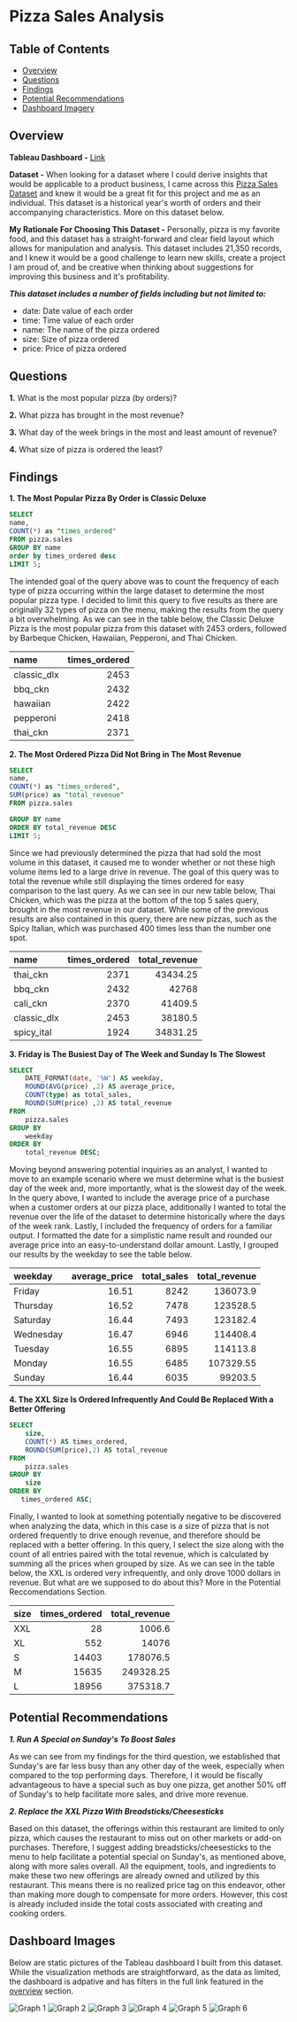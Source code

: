 # Pizza Sales Analysis

## Table of Contents
- [Overview](#overview)
- [Questions](#questions) 
- [Findings](#findings)
- [Potential Recommendations](#potential-recommendations)
- [Dashboard Imagery](#dashboard-images)

## Overview
**Tableau Dashboard -** [Link](https://public.tableau.com/views/PizzaSalesDashboard_17190327361970/PizzaSalesDashboard?:language=en-US&:sid=&:display_count=n&:origin=viz_share_link)

**Dataset -** When looking for a dataset where I could derive insights that would be applicable to a product business, I came across this [Pizza Sales Dataset](https://www.kaggle.com/datasets/mexwell/pizza-sales) and knew it would be a great fit for this project and me as an individual. This dataset is a historical year's worth of orders and their accompanying characteristics. More on this dataset below.

**My Rationale For Choosing This Dataset -** Personally, pizza is my favorite food, and this dataset has a straight-forward and clear field layout which allows for manipulation and analysis. This dataset includes 21,350 records, and I knew it would be a good challenge to learn new skills, create a project I am proud of, and be creative when thinking about suggestions for improving this business and it's profitability.

***This dataset includes a number of fields including but not limited to:***
- date: Date value of each order
- time: Time value of each order
- name: The name of the pizza ordered
- size: Size of pizza ordered
- price: Price of pizza ordered

## Questions
**1.** What is the most popular pizza (by orders)?

**2.** What pizza has brought in the most revenue?

**3.** What day of the week brings in the most and least amount of revenue?

**4.** What size of pizza is ordered the least?

## Findings
**1. The Most Popular Pizza By Order is Classic Deluxe**
``` SQL
SELECT 
name,
COUNT(*) as "times_ordered"
FROM pizza.sales
GROUP BY name
order by times_ordered desc
LIMIT 5;
```
The intended goal of the query above was to count the frequency of each type of pizza occurring within the large dataset to determine the most popular pizza type. I decided to limit this query to five results as there are originally 32 types of pizza on the menu, making the results from the query a bit overwhelming. As we can see in the table below, the Classic Deluxe Pizza is the most popular pizza from this dataset with 2453 orders, followed by Barbeque Chicken, Hawaiian, Pepperoni, and Thai Chicken.

| name         | times_ordered |
|:-------------|--------------:|
| classic_dlx	 | 2453          |
| bbq_ckn	     | 2432          | 
| hawaiian	   | 2422          |
| pepperoni	   | 2418          |
| thai_ckn	   | 2371          |

**2. The Most Ordered Pizza Did Not Bring in The Most Revenue**
``` SQL
SELECT 
name,
COUNT(*) as "times_ordered",
SUM(price) as "total_revenue"
FROM pizza.sales

GROUP BY name
ORDER BY total_revenue DESC
LIMIT 5;
```
Since we had previously determined the pizza that had sold the most volume in this dataset, it caused me to wonder whether or not these high volume items led to a large drive in revenue. The goal of this query was to total the revenue while still displaying the times ordered for easy comparison to the last query. As we can see in our new table below, Thai Chicken, which was the pizza at the bottom of the top 5 sales query, brought in the most revenue in our dataset. While some of the previous results are also contained in this query, there are new pizzas, such as the Spicy Italian, which was purchased 400 times less than the number one spot.

| name         | times_ordered |  total_revenue |     
|:-------------|--------------:|---------------:|
| thai_ckn	   | 2371          | 43434.25       |
| bbq_ckn	     | 2432          | 42768          |
| cali_ckn	   | 2370          | 41409.5        |
| classic_dlx  | 2453          | 38180.5        |
| spicy_ital	 | 1924          | 34831.25       |

**3. Friday is The Busiest Day of The Week and Sunday Is The Slowest**
``` SQL
SELECT 
    DATE_FORMAT(date, '%W') AS weekday,
    ROUND(AVG(price) ,2) AS average_price,
    COUNT(type) as total_sales,
	ROUND(SUM(price) ,2) AS total_revenue
FROM 
    pizza.sales
GROUP BY 
    weekday
ORDER BY 
    total_revenue DESC;
```
Moving beyond answering potential inquiries as an analyst, I wanted to move to an example scenario where we must determine what is the busiest day of the week and, more importantly, what is the slowest day of the week. In the query above, I wanted to include the average price of a purchase when a customer orders at our pizza place, additionally I wanted to total the revenue over the life of the dataset to determine historically where the days of the week rank. Lastly, I included the frequency of orders for a familiar output. I formatted the date for a simplistic name result and rounded our average price into an easy-to-understand dollar amount. Lastly, I grouped our results by the weekday to see the table below.

| weekday         | average_price |  total_sales | total_revenue |   
|:----------------|--------------:|-------------:|--------------:|
| Friday	        | 16.51         | 8242         | 136073.9      |
| Thursday	      | 16.52         | 7478         | 123528.5      |
| Saturday	      | 16.44         | 7493         | 123182.4      |
| Wednesday       | 16.47         | 6946         | 114408.4      |
| Tuesday	        | 16.55         | 6895         | 114113.8      |
| Monday          | 16.55         | 6485         | 107329.55     |
| Sunday	        | 16.44         | 6035         | 99203.5       |

**4. The XXL Size Is Ordered Infrequently And Could Be Replaced With a Better Offering**
``` SQL
SELECT 
    size,
    COUNT(*) AS times_ordered,
    ROUND(SUM(price),2) AS total_revenue
FROM 
    pizza.sales
GROUP BY 
    size
ORDER BY 
   times_ordered ASC;
```
Finally, I wanted to look at something potentially negative to be discovered when analyzing the data, which in this case is a size of pizza that is not ordered frequently to drive enough revenue, and therefore should be replaced with a better offering. In this query, I select the size along with the count of all entries paired with the total revenue, which is calculated by summing all the prices when grouped by size. As we can see in the table below, the XXL is ordered very infrequently, and only drove 1000 dollars in revenue. But what are we supposed to do about this? More in the Potential Reccomendations Section.

| size         | times_ordered | total_revenue |   
|:-------------|--------------:|--------------:|
| XXL	         | 28            | 1006.6        |
| XL	         | 552           | 14076         | 
| S	           | 14403         | 178076.5      | 
| M            | 15635         | 249328.25     |
| L            | 18956         | 375318.7      |


## Potential Recommendations

***1. Run A Special on Sunday's To Boost Sales***

  As we can see from my findings for the third question, we established that Sunday's are far less busy than any other day of the week, especially when compared to the top performing days. Therefore, I it would be fiscally advantageous to have a special such as buy one pizza, get another 50% off of Sunday's to help facilitate more sales, and drive more revenue.
  
***2. Replace the XXL Pizza With Breadsticks/Cheesesticks***

  Based on this dataset, the offerings within this restaurant are limited to only pizza, which causes the restaurant to miss out on other markets or add-on purchases. Therefore, I suggest adding breadsticks/cheesesticks to the menu to help facilitate a potential special on Sunday's, as mentioned above, along with more sales overall. All the equipment, tools, and ingredients to make these two new offerings are already owned and utilized by this restaurant. This means there is no realized price tag on this endeavor, other than making more dough to compensate for more orders. However, this cost is already included inside the total costs associated with creating and cooking orders.

## Dashboard Images
Below are static pictures of the Tableau dashboard I built from this dataset. While the visualization methods are straightforward, as the data as limited, the dashboard is adpative and has filters in the full link featured in the [overview](#overview) section. 

![Graph 1](assets/img/graph%201.png)
![Graph 2](assets/img/graph%204.png)
![Graph 3](assets/img/graph%202.png)
![Graph 4](assets/img/graph%203.png)
![Graph 5](assets/img/graph%205.png)
![Graph 6](assets/img/graph%206.png)
